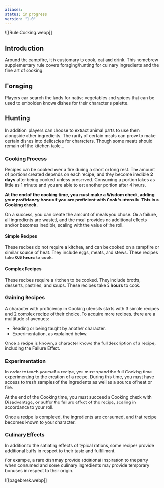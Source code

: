 ```yaml
---
aliases: 
status: in progress
version: "1.0"
---
```


![[Rule.Cooking.webp]]
## Introduction
Around the campfire, it is customary to cook, eat and drink. This homebrew supplementary rule covers foraging/hunting for culinary ingredients and the fine art of cooking.
## Foraging
Players can search the lands for native vegetables and spices that can be used to embolden known dishes for their character's palette.
## Hunting
In addition, players can choose to extract animal parts to use them alongside other ingredients. The rarity of certain meats can prove to make certain dishes into delicacies for characters. Though some meats should remain off the kitchen table...
### Cooking Process
Recipes can be cooked over a fire during a short or long rest. The amount of portions created depends on each recipe, and they become inedible **2 days** after being cooked, unless preserved. Consuming a portion takes as little as 1 minute and you are able to eat another portion after 4 hours.

**At the end of the cooking time, you must make a Wisdom check, adding your proficiency bonus if you are proficient with Cook's utensils. This is a Cooking check.**

On a success, you can create the amount of meals you chose. On a failure, all ingredients are wasted, and the meal provides no additional effects and/or becomes inedible, scaling with the value of the roll.
#### Simple Recipes
These recipes do not require a kitchen, and can be cooked on a campfire or similar source of heat. They include eggs, meats, and stews. These recipes take **0.5 hours** to cook.
#### Complex Recipes
These recipes require a kitchen to be cooked. They include broths, desserts, pastries, and soups. These recipes take **2 hours** to cook.
### Gaining Recipes
A character with proficiency in Cooking utensils starts with 3 simple recipes and 2 complex recipe of their choice. To acquire more recipes, there are a multitude of avenues:
- Reading or being taught by another character.
- Experimentation, as explained below.

Once a recipe is known, a character knows the full description of a recipe, including the Failure Effect.
### Experimentation
In order to teach yourself a recipe, you must spend the full Cooking time experimenting to the creation of a recipe. During this time, you must have access to fresh samples of the ingredients as well as a source of heat or fire.

At the end of the Cooking time, you must succeed a Cooking check with Disadvantage, or suffer the failure effect of the recipe, scaling in accordance to your roll.

Once a recipe is completed, the ingredients are consumed, and that recipe becomes known to your character.
### Culinary Effects
In addition to the satiating effects of typical rations, some recipes provide additional buffs in respect to their taste and fulfillment.

For example, a rare dish may provide additional Inspiration to the party when consumed and some culinary ingredients may provide temporary bonuses in respect to their origin.

![[pagebreak.webp]]
